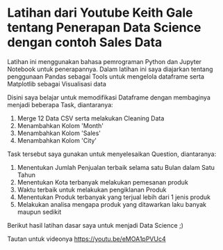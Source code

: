 # Latihan dari Youtube Keith Gale tentang Penerapan Data Science dengan contoh Sales Data

Latihan ini menggunakan bahasa pemrograman Python dan Jupyter Notebook untuk penerapannya. Dalam latihan ini saya diajarkan tentang penggunaan Pandas sebagai Tools untuk mengelola dataframe serta Matplotlib sebagai Visualisasi data

Disini saya belajar untuk memodifikasi Dataframe dengan membaginya menjadi beberapa Task, diantaranya:
1. Merge 12 Data CSV serta melakukan Cleaning Data
2. Menambahkan Kolom 'Month'
3. Menambahkan Kolom 'Sales'
4. Menambahkan Kolom 'City'

Task tersebut saya gunakan untuk menyelesaikan Question, diantaranya:
1. Menentukan Jumlah Penjualan terbaik selama satu Bulan dalam Satu Tahun
2. Menentukan Kota terbanyak melakukan pemesanan produk
3. Waktu terbaik untuk melakukan pengiklanan Produk
4. Menentukan Produk terbanyak yang terjual lebih dari 1 jenis produk
5. Melakukan analisa mengapa produk yang ditawarkan laku banyak maupun sedikit

Berikut hasil latihan dasar saya untuk menjadi Data Science ;)

Tautan untuk videonya https://youtu.be/eMOA1pPVUc4